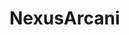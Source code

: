 # NexusArcani





<!-- 
##################################################
### APONTAMENTOS IMPORTANTES SOBRE O PROJECTO: ###
##################################################
==================================================
[ FERRAMENTAS THREE.JS] :
==================================================
1. ) Lighting:
   - PointLightHelper, DirectionalLightHelper: Auxiliam na visualização de posições e direções das luzes durante o desenvolvimento.
   - CubeTextureLoader, PMREMGenerator: Ferramentas para criar skyboxes e ambientes realistas.
   - .castShadow = true: Configuração para ativar sombras em luzes direcionais, ajustando "shadow bias" e resolução.

2. ) Materiais e Texturas:
   - MeshPhysicalMaterial: Material físico para superfícies realistas (metalness, roughness, clear coat).
   - Mapas Normais/Altura/AO: Adicionam profundidade às superfícies sem aumentar a geometria.

3. ) Mesh Effects:
   - DecalGeometry: Projeta texturas em superfícies (ex.: arranhões, furos).
   - Geometrias básicas (SphereGeometry, CylinderGeometry, etc.): Para criar formas 3D simples.

4. ) Postprocessing:
   - EffectComposer: Gera efeitos de pós-processamento como bloom ou glitch.
   - Passes individuais (RenderPass, UnrealBloomPass): Adicionam efeitos específicos.
==================================================
[ BIBLIOTECAS EXTERNAS ]:
==================================================
1. ) Postprocessing Library (vanruesc):
   - Biblioteca otimizada para efeitos avançados como bloom, profundidade de campo e SSAO. 
   - Substitui passes individuais do EffectComposer.

2. ) HDR Environments (RGBE/HDRI):
   - Mapas HDRI carregados com RGBELoader para reflexos e iluminação realistas.

3. ) Rapier:
   - Motor físico para colisões e dinâmicas físicas, complementando o Three.js.
==================================================
[ SOURCES EXTERNAS ]:
==================================================
1. ) Texturas:
   - 3DTextures
   - AmbientCG
   - Polyhaven

2. ) Assets/Modelos 3D:
   - Sketchfab
   - TurboSquid
   - https://sketchfab.com/

3. ) Icon:
   - https://icon-icons.com/
-->
